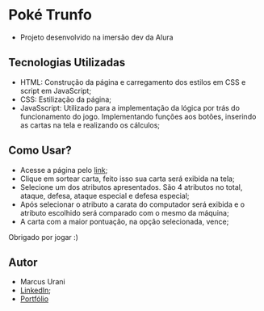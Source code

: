 # Poké Trunfo

- Projeto desenvolvido na imersão dev da Alura

## Tecnologias Utilizadas

- HTML: Construção da página e carregamento dos estilos em CSS e script em JavaScript;
- CSS: Estilização da página;
- JavaSscript: Utilizado para a implementação da lógica por trás do funcionamento do jogo. Implementando funções aos botões, inserindo as cartas na tela e realizando os cálculos;

## Como Usar?

- Acesse a página pelo [link](https://pokemontrunfo.netlify.app);
- Clique em sortear carta, feito isso sua carta será exibida na tela;
- Selecione um dos atributos apresentados. São 4 atributos no total, ataque, defesa, ataque especial e defesa especial;
- Após selecionar o atributo a carata do computador será exibida e o atributo escolhido será comparado com o mesmo da máquina;
- A carta com a maior pontuação, na opção selecionada, vence;

Obrigado por jogar :)

## Autor

- Marcus Urani
- [LinkedIn](https://linkedin.com/in/marcusurani);
- [Portfólio](https://marcusurani.netlify.app)
